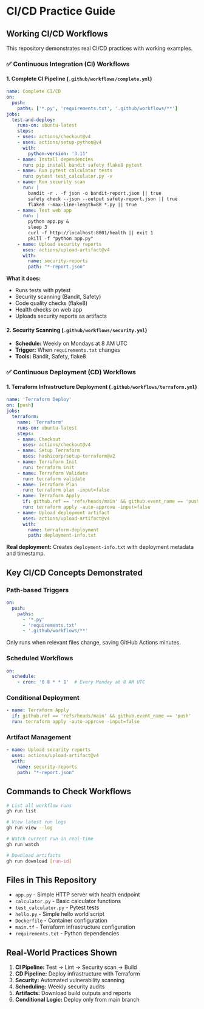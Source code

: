 # CI/CD Practice Guide

## Working CI/CD Workflows

This repository demonstrates real CI/CD practices with working examples.

### ✅ **Continuous Integration (CI) Workflows**

#### 1. Complete CI Pipeline (`.github/workflows/complete.yml`)
```yaml
name: Complete CI/CD
on:
  push:
    paths: ['*.py', 'requirements.txt', '.github/workflows/**']
jobs:
  test-and-deploy:
    runs-on: ubuntu-latest
    steps:
    - uses: actions/checkout@v4
    - uses: actions/setup-python@v4
      with:
        python-version: '3.11'
    - name: Install dependencies
      run: pip install bandit safety flake8 pytest
    - name: Run pytest calculator tests
      run: pytest test_calculator.py -v
    - name: Run security scan
      run: |
        bandit -r . -f json -o bandit-report.json || true
        safety check --json --output safety-report.json || true
        flake8 --max-line-length=88 *.py || true
    - name: Test web app
      run: |
        python app.py &
        sleep 3
        curl -f http://localhost:8001/health || exit 1
        pkill -f "python app.py"
    - name: Upload security reports
      uses: actions/upload-artifact@v4
      with:
        name: security-reports
        path: "*-report.json"
```

**What it does:**
- Runs tests with pytest
- Security scanning (Bandit, Safety)
- Code quality checks (flake8)
- Health checks on web app
- Uploads security reports as artifacts

#### 2. Security Scanning (`.github/workflows/security.yml`)
- **Schedule:** Weekly on Mondays at 8 AM UTC
- **Trigger:** When `requirements.txt` changes
- **Tools:** Bandit, Safety, flake8


### ✅ **Continuous Deployment (CD) Workflows**

#### 1. Terraform Infrastructure Deployment (`.github/workflows/terraform.yml`)
```yaml
name: 'Terraform Deploy'
on: [push]
jobs:
  terraform:
    name: 'Terraform'
    runs-on: ubuntu-latest
    steps:
    - name: Checkout
      uses: actions/checkout@v4
    - name: Setup Terraform
      uses: hashicorp/setup-terraform@v2
    - name: Terraform Init
      run: terraform init
    - name: Terraform Validate
      run: terraform validate
    - name: Terraform Plan
      run: terraform plan -input=false
    - name: Terraform Apply
      if: github.ref == 'refs/heads/main' && github.event_name == 'push'
      run: terraform apply -auto-approve -input=false
    - name: Upload deployment artifact
      uses: actions/upload-artifact@v4
      with:
        name: terraform-deployment
        path: deployment-info.txt
```

**Real deployment:** Creates `deployment-info.txt` with deployment metadata and timestamp.

## Key CI/CD Concepts Demonstrated

### **Path-based Triggers**
```yaml
on:
  push:
    paths:
      - '*.py'
      - 'requirements.txt'
      - '.github/workflows/**'
```
Only runs when relevant files change, saving GitHub Actions minutes.

### **Scheduled Workflows**
```yaml
on:
  schedule:
    - cron: '0 8 * * 1'  # Every Monday at 8 AM UTC
```

### **Conditional Deployment**
```yaml
- name: Terraform Apply
  if: github.ref == 'refs/heads/main' && github.event_name == 'push'
  run: terraform apply -auto-approve -input=false
```

### **Artifact Management**
```yaml
- name: Upload security reports
  uses: actions/upload-artifact@v4
  with:
    name: security-reports
    path: "*-report.json"
```

## Commands to Check Workflows

```bash
# List all workflow runs
gh run list

# View latest run logs
gh run view --log

# Watch current run in real-time
gh run watch

# Download artifacts
gh run download [run-id]
```

## Files in This Repository

- `app.py` - Simple HTTP server with health endpoint
- `calculator.py` - Basic calculator functions
- `test_calculator.py` - Pytest tests
- `hello.py` - Simple hello world script
- `Dockerfile` - Container configuration
- `main.tf` - Terraform infrastructure configuration
- `requirements.txt` - Python dependencies

## Real-World Practices Shown

1. **CI Pipeline:** Test → Lint → Security scan → Build
2. **CD Pipeline:** Deploy infrastructure with Terraform
3. **Security:** Automated vulnerability scanning
4. **Scheduling:** Weekly security audits
5. **Artifacts:** Download build outputs and reports
6. **Conditional Logic:** Deploy only from main branch